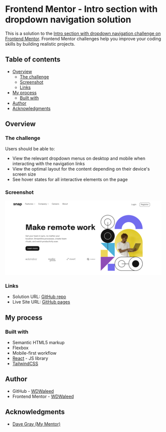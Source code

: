 # Frontend Mentor - Intro section with dropdown navigation solution

This is a solution to the [Intro section with dropdown navigation challenge on Frontend Mentor](https://www.frontendmentor.io/challenges/intro-section-with-dropdown-navigation-ryaPetHE5). Frontend Mentor challenges help you improve your coding skills by building realistic projects.

## Table of contents

- [Overview](#overview)
  - [The challenge](#the-challenge)
  - [Screenshot](#screenshot)
  - [Links](#links)
- [My process](#my-process)
  - [Built with](#built-with)
- [Author](#author)
- [Acknowledgments](#acknowledgments)

## Overview

### The challenge

Users should be able to:

- View the relevant dropdown menus on desktop and mobile when interacting with the navigation links
- View the optimal layout for the content depending on their device's screen size
- See hover states for all interactive elements on the page

### Screenshot

![Screenshot](public/images/Screenshot%202023-09-27%20at%2015-37-43%20Intro%20Section%20With%20Dropdown%20Navigation.png)

### Links

- Solution URL: [GitHub repo](https://wdwaleed.github.io/Intro-Section-With-Dropdown-Navigation-Frontend-Mentor/)
- Live Site URL: [GitHub pages](https://github.com/WDWaleed/Intro-Section-With-Dropdown-Navigation-Frontend-Mentor)

## My process

### Built with

- Semantic HTML5 markup
- Flexbox
- Mobile-first workflow
- [React](https://reactjs.org/) - JS library
- [TailwindCSS](https://tailwindcss.com/)

## Author

- GitHub - [WDWaleed](https://github.com/WDWaleed)
- Frontend Mentor - [WDWaleed](https://www.frontendmentor.io/profile/WDWaleed)

## Acknowledgments

- [Dave Gray (My Mentor)](https://www.youtube.com/@DaveGrayTeachesCode)
